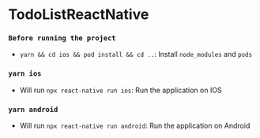 # TodoListReactNative
### `Before running the project`
- `yarn && cd ios && pod install && cd ..`: Install `node_modules` and `pods`

### `yarn ios`
- Will run `npx react-native run ios`: Run the application on IOS

### `yarn android`
- Will run `npx react-native run android`: Run the application on Android